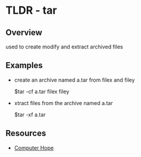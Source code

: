 TLDR - tar
=====

Overview
--------

used to create modify and extract archived files

Examples
--------

- create an archive named a.tar from filex and filey

    $tar -cf a.tar filex filey

- xtract files from the archive named a.tar

    $tar -xf a.tar

Resources
---------

- [Computer Hope](www.computerhope.com/unix/utar.htm)

